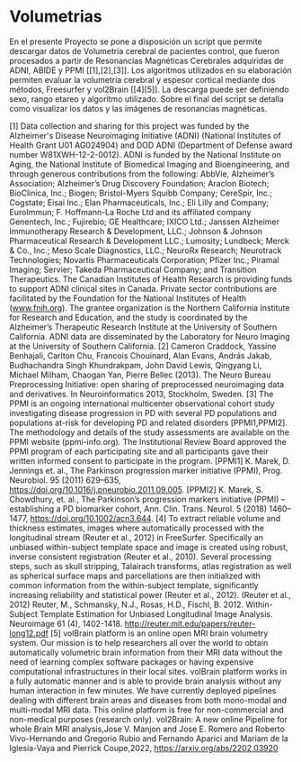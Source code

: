 # Volumetrias

En el presente Proyecto se pone a disposición un script que permite descargar datos de Volumetría cerebral de pacientes control, que fueron procesados a partir de Resonancias Magnéticas Cerebrales adquiridas de ADNI, ABIDE y PPMI [[1],[2],[3]]. Los algoritmos utilizados en su elaboración permiten evaluar la volumetría cerebral y espesor cortical mediante dos métodos, Freesurfer y vol2Brain [[4][5]]. La descarga puede ser definiendo sexo, rango etareo y algoritmo utilizado.
Sobre el final del script se detalla como visualizar los datos y las imágenes de resonancias magnéticas.

[1] Data collection and sharing for this project was funded by the Alzheimer's Disease Neuroimaging Initiative (ADNI) (National Institutes of Health Grant U01 AG024904) and DOD ADNI (Department of Defense award number W81XWH-12-2-0012). ADNI is funded by the National Institute on Aging, the National Institute of Biomedical Imaging and Bioengineering, and through generous contributions from the following: AbbVie, Alzheimer’s Association; Alzheimer’s Drug Discovery Foundation; Araclon Biotech; BioClinica, Inc.; Biogen; Bristol-Myers Squibb Company; CereSpir, Inc.; Cogstate; Eisai Inc.; Elan Pharmaceuticals, Inc.; Eli Lilly and Company; EuroImmun; F. Hoffmann-La Roche Ltd and its affiliated company Genentech, Inc.; Fujirebio; GE Healthcare; IXICO Ltd.; Janssen Alzheimer Immunotherapy Research & Development, LLC.; Johnson & Johnson Pharmaceutical Research & Development LLC.; Lumosity; Lundbeck; Merck & Co., Inc.; Meso Scale Diagnostics, LLC.;  NeuroRx Research; Neurotrack Technologies; Novartis Pharmaceuticals Corporation; Pfizer Inc.; Piramal Imaging; Servier; Takeda Pharmaceutical Company; and Transition Therapeutics. The Canadian Institutes of Health Research is providing funds to support ADNI clinical sites in Canada. Private sector contributions are facilitated by the Foundation for the National Institutes of Health (www.fnih.org). The grantee organization is the Northern California Institute for Research and Education, and the study is coordinated by the Alzheimer’s Therapeutic Research Institute at the University of Southern California. ADNI data are disseminated by the Laboratory for Neuro Imaging at the University of Southern California.
[2] Cameron Craddock, Yassine Benhajali, Carlton Chu, Francois Chouinard, Alan Evans, András Jakab, Budhachandra Singh Khundrakpam, John David Lewis, Qingyang Li, Michael Milham, Chaogan Yan, Pierre Bellec (2013). The Neuro Bureau Preprocessing Initiative: open sharing of preprocessed neuroimaging data and derivatives. In Neuroinformatics 2013, Stockholm, Sweden.
[3] The PPMI is an ongoing international multicenter observational cohort study investigating disease progression in PD with several PD populations and populations at-risk for developing PD and related disorders [PPMI1,PPMI2]. The methodology and details of the study assessments are available on the PPMI website (ppmi-info.org). The Institutional Review Board approved the PPMI program of each participating site and all participants gave their written informed consent to participate in the program. [PPMI1] K. Marek, D. Jennings et. al., The Parkinson progression marker initiative (PPMI), Prog. Neurobiol. 95 (2011) 629–635, https://doi.org/10.1016/j.pneurobio.2011.09.005. [PPMI2] K. Marek, S. Chowdhury, et. al., The Parkinson’s progression markers initiative (PPMI) – establishing a PD biomarker cohort, Ann. Clin. Trans. Neurol. 5 (2018) 1460–1477, https://doi.org/10.1002/acn3.644. 
[4] To extract reliable volume and thickness estimates, images where automatically processed with the longitudinal stream (Reuter et al., 2012) in FreeSurfer. Specifically an unbiased within-subject template space and image is created using robust, inverse consistent registration (Reuter et al., 2010). Several processing steps, such as skull stripping, Talairach transforms, atlas registration as well as spherical surface maps and parcellations are then initialized with common information from the within-subject template, significantly increasing reliability and statistical power (Reuter et al., 2012). 
(Reuter et al., 2012) Reuter, M., Schmansky, N.J., Rosas, H.D., Fischl, B. 2012. Within-Subject Template Estimation for Unbiased Longitudinal Image Analysis. Neuroimage 61 (4), 1402-1418. http://reuter.mit.edu/papers/reuter-long12.pdf
[5] volBrain platform is an online open MRI brain volumetry system. Our mission is to help researchers all over the world to obtain automatically volumetric brain information from their MRI data without the need of learning complex software packages or having expensive computational infrastructures in their local sites. volBrain platform works in a fully automatic manner and is able to provide brain analysis without any human interaction in few minutes. We have currently deployed pipelines dealing with different brain areas and diseases from both mono-modal and multi-modal MRI data. This online platform is free for non-commercial and non-medical purposes (research only). vol2Brain: A new online Pipeline for whole Brain MRI analysis,Jose V. Manjon and Jose E. Romero and Roberto Vivo-Hernando and Gregorio Rubio and Fernando Aparici and Mariam de la Iglesia-Vaya and Pierrick Coupe,2022, https://arxiv.org/abs/2202.03920

    
